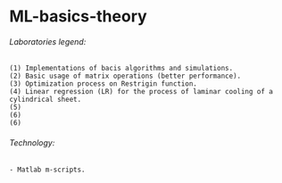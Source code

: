 # ML-basics-theory

###### Laboratories legend:
```
(1) Implementations of bacis algorithms and simulations.
(2) Basic usage of matrix operations (better performance).
(3) Optimization process on Restrigin function.
(4) Linear regression (LR) for the process of laminar cooling of a cylindrical sheet.
(5) 
(6) 
(6) 
```

###### Technology:
```
- Matlab m-scripts.
```

